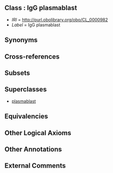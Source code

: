 
## Class : IgG plasmablast

 * *IRI* = http://purl.obolibrary.org/obo/CL_0000982
 * *Label* = IgG plasmablast

## Synonyms


## Cross-references


## Subsets


## Superclasses

 * [plasmablast](../../CL/80/CL_0000980.md)

## Equivalencies


## Other Logical Axioms


## Other Annotations


## External Comments

